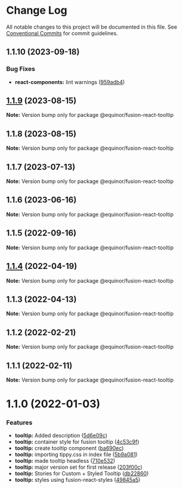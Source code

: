 # Change Log

All notable changes to this project will be documented in this file.
See [Conventional Commits](https://conventionalcommits.org) for commit guidelines.

## 1.1.10 (2023-09-18)


### Bug Fixes

* **react-components:** lint warnings ([959adb4](https://github.com/equinor/fusion-react-components/commit/959adb4f470016f3873733ad60a9317023d3b5a1))





## [1.1.9](https://github.com/equinor/fusion-react-components/compare/@equinor/fusion-react-tooltip@1.1.8...@equinor/fusion-react-tooltip@1.1.9) (2023-08-15)

**Note:** Version bump only for package @equinor/fusion-react-tooltip





## 1.1.8 (2023-08-15)

**Note:** Version bump only for package @equinor/fusion-react-tooltip





## 1.1.7 (2023-07-13)

**Note:** Version bump only for package @equinor/fusion-react-tooltip





## 1.1.6 (2023-06-16)

**Note:** Version bump only for package @equinor/fusion-react-tooltip





## 1.1.5 (2022-09-16)

**Note:** Version bump only for package @equinor/fusion-react-tooltip





## [1.1.4](https://github.com/equinor/fusion-react-components/compare/@equinor/fusion-react-tooltip@1.1.3...@equinor/fusion-react-tooltip@1.1.4) (2022-04-19)

**Note:** Version bump only for package @equinor/fusion-react-tooltip





## 1.1.3 (2022-04-13)

**Note:** Version bump only for package @equinor/fusion-react-tooltip





## 1.1.2 (2022-02-21)

**Note:** Version bump only for package @equinor/fusion-react-tooltip





## 1.1.1 (2022-02-11)

**Note:** Version bump only for package @equinor/fusion-react-tooltip





# 1.1.0 (2022-01-03)


### Features

* **tooltip:** Added description ([5d6e09c](https://github.com/equinor/fusion-react-components/commit/5d6e09cf0af94625df15977586662b42605afb9d))
* **tooltip:** container style for fusion tooltip ([4c53c9f](https://github.com/equinor/fusion-react-components/commit/4c53c9f4b4747579b2689bba44f2b9ea10699c21))
* **tooltip:** create tooltip component ([ba690ec](https://github.com/equinor/fusion-react-components/commit/ba690ecf8e7f68d7970a2848502d2f16de051bfc))
* **tooltip:** importing tippy.css in index file ([5b9a081](https://github.com/equinor/fusion-react-components/commit/5b9a081cac6a8e752900d1eaea8a74ea9252c5ee))
* **tooltip:** made tooltip headless ([710e532](https://github.com/equinor/fusion-react-components/commit/710e53237434a77e2448cce9f747c38502932b22))
* **tooltip:** major version set for first release ([203f00c](https://github.com/equinor/fusion-react-components/commit/203f00c9f9b40510efbea4cb2de8875adbb3c5a1))
* **tooltip:** Stories for Custom + Styled Tooltip ([db22860](https://github.com/equinor/fusion-react-components/commit/db228600e0722aaa7ce02f11aab5fb9d7978e86e))
* **tooltip:** styles using fusion-react-styles ([49845a5](https://github.com/equinor/fusion-react-components/commit/49845a57d17619ec17112c46cd934f59506e00ec))
